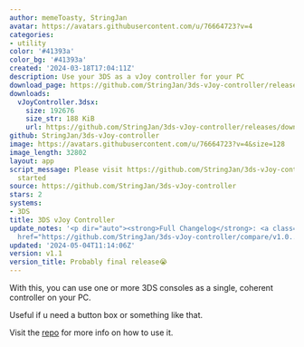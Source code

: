 ```yaml
---
author: memeToasty, StringJan
avatar: https://avatars.githubusercontent.com/u/76664723?v=4
categories:
- utility
color: '#41393a'
color_bg: '#41393a'
created: '2024-03-18T17:04:11Z'
description: Use your 3DS as a vJoy controller for your PC
download_page: https://github.com/StringJan/3ds-vJoy-controller/releases
downloads:
  vJoyController.3dsx:
    size: 192676
    size_str: 188 KiB
    url: https://github.com/StringJan/3ds-vJoy-controller/releases/download/v1.1/vJoyController.3dsx
github: StringJan/3ds-vJoy-controller
image: https://avatars.githubusercontent.com/u/76664723?v=4&size=128
image_length: 32802
layout: app
script_message: Please visit https://github.com/StringJan/3ds-vJoy-controller to get
  started
source: https://github.com/StringJan/3ds-vJoy-controller
stars: 2
systems:
- 3DS
title: 3DS vJoy Controller
update_notes: '<p dir="auto"><strong>Full Changelog</strong>: <a class="commit-link"
  href="https://github.com/StringJan/3ds-vJoy-controller/compare/v1.0...v1.1"><tt>v1.0...v1.1</tt></a></p>'
updated: '2024-05-04T11:14:06Z'
version: v1.1
version_title: Probably final release😭
---
```

With this, you can use one or more 3DS consoles as a single, coherent controller on your PC.

Useful if u need a button box or something like that.

Visit the [repo](https://github.com/StringJan/3ds-vJoy-controller) for more info on how to use it.